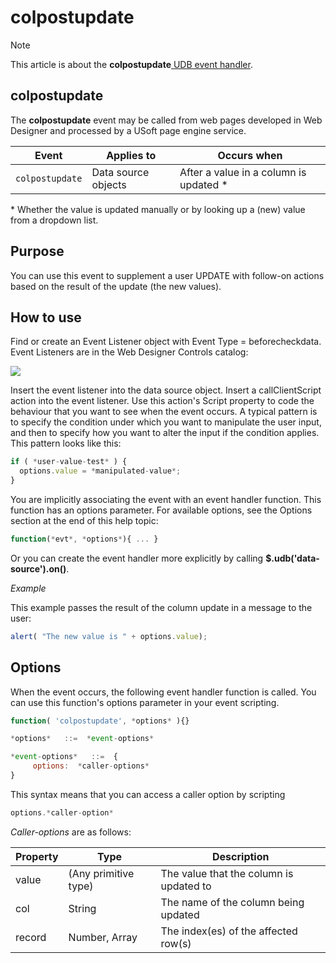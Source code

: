 # colpostupdate



> [!NOTE]
> This article is about the **colpostupdate**[ UDB event handler](/docs/Web%20and%20app%20UIs/UDB%20Events).

## **colpostupdate**

The **colpostupdate** event may be called from web pages developed in Web Designer and processed by a USoft page engine service.

|**Event**|**Applies to**|**Occurs when**|
|--------|--------|--------|
|`colpostupdate`|Data source objects|After a value in a column is updated *|



* Whether the value is updated manually or by looking up a (new) value from a dropdown list.

## Purpose

You can use this event to supplement a user UPDATE with follow-on actions based on the result of the update (the new values). 

## How to use

Find or create an Event Listener object with Event Type = beforecheckdata. Event Listeners are in the Web Designer Controls catalog:

![](/api/Web%20and%20app%20UIs/UDB%20Events/assets/ff8672be-ff07-426e-ba7e-0ecf37444b63.png)

Insert the event listener into the data source object. Insert a callClientScript action into the event listener. Use this action's Script property to code the behaviour that you want to see when the event occurs. A typical pattern is to specify the condition under which you want to manipulate the user input, and then to specify how you want to alter the input if the condition applies. This pattern looks like this:

```js
if ( *user-value-test* ) {
  options.value = *manipulated-value*;
}
```

You are implicitly associating the event with an event handler function. This function has an options parameter. For available options, see the Options section at the end of this help topic:

```js
function(*evt*, *options*){ ... }
```

Or you can create the event handler more explicitly by calling **$.udb('data-source').on()**.

*Example*

This example passes the result of the column update in a message to the user:

```js
alert( "The new value is " + options.value);
```

## Options

When the event occurs, the following event handler function is called. You can use this function's options parameter in your event scripting.

```js
function( 'colpostupdate', *options* ){}

*options*   ::=  *event-options*

*event-options*   ::=  {
     options:  *caller-options*
}
```

This syntax means that you can access a caller option by scripting

```js
options.*caller-option*
```

*Caller-options* are as follows:

|**Property**|**Type**|**Description**|
|--------|--------|--------|
|value   |(Any primitive type)|The value that the column is updated to|
|col     |String  |The name of the column being updated|
|record  |Number, Array|The index(es) of the affected row(s)|



 